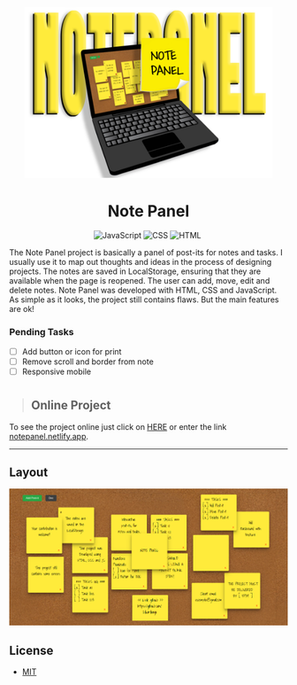 <div align="center" markdown="1">

<img src="/assets/img/title-NotePanel.png" alt="icon-NotePanel" width="450">

# Note Panel 

![JavaScript](https://img.shields.io/badge/JavaScript-F7DF1E?style=for-the-badge&logo=javascript&logoColor=black)&nbsp;![CSS](https://img.shields.io/badge/CSS3-1572B6?style=for-the-badge&logo=css3&logoColor=white)&nbsp;![HTML](https://img.shields.io/badge/HTML5-E34F26?style=for-the-badge&logo=html5&logoColor=white)&nbsp;

</div>

The Note Panel project is basically a panel of post-its for notes and tasks. I usually use it to map out thoughts and ideas in the process of designing projects. The notes are saved in LocalStorage, ensuring that they are available when the page is reopened. The user can add, move, edit and delete notes. Note Panel was developed with HTML, CSS and JavaScript. As simple as it looks, the project still contains flaws. But the main features are ok! 

### Pending Tasks

- [ ] Add button or icon for print
- [ ] Remove scroll and border from note
- [ ] Responsive mobile

#

> ## Online Project

To see the project online just click on [HERE](https://notepanel.vercel.app/) or enter the link [notepanel.netlify.app](https://notepanel.vercel.app/).

---

## Layout

<img src="/assets/img/layout-NotePanel.png" alt="Layout_NotePanel">

## License
 * [MIT](LICENSE)
